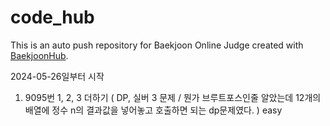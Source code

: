 # code_hub
This is an auto push repository for Baekjoon Online Judge created with [BaekjoonHub](https://github.com/BaekjoonHub/BaekjoonHub).


2024-05-26일부터 시작

1. 9095번 1, 2, 3 더하기 ( DP, 실버 3 문제 / 뭔가 브루트포스인줄 알았는데 12개의 배열에 정수 n의 결과값을 넣어놓고 호출하면 되는 dp문제였다. ) easy
